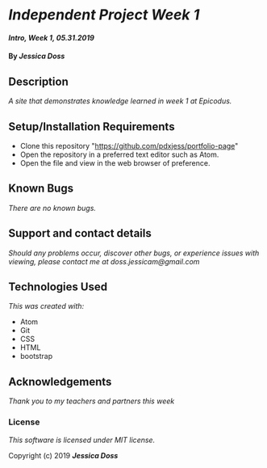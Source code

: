 # _Independent Project Week 1_

#### _Intro, Week 1, *05.31.2019*_

#### By _Jessica Doss_

## Description
_A site that demonstrates knowledge learned in week 1 at Epicodus._

## Setup/Installation Requirements

* Clone this repository "https://github.com/pdxjess/portfolio-page"
* Open the repository in a preferred text editor such as Atom.
* Open the file and view in the web browser of preference.

## Known Bugs

_There are no known bugs._

## Support and contact details

_Should any problems occur, discover other bugs, or experience issues with viewing, please contact me at doss.jessicam@gmail.com_

## Technologies Used

_This was created with:_
* Atom
* Git
* CSS
* HTML
* bootstrap

## Acknowledgements

_Thank you to my teachers and partners this week_

### License

*This software is licensed under MIT license.*

Copyright (c) 2019 **_Jessica Doss_**

